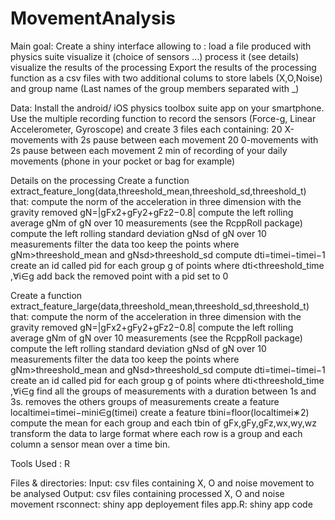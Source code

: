 # MovementAnalysis

Main goal: 
Create a shiny interface allowing to :
  load a file produced with physics suite
  visualize it (choice of sensors …)
  process it (see details)
  visualize the results of the processing
  Export the results of the processing function as a csv files with two additional colums to store labels (X,O,Noise) and group name (Last names of the group members separated with _)

Data:
Install the android/ iOS physics toolbox suite app on your smartphone.
Use the multiple recording function to record the sensors (Force-g, Linear Accelerometer, Gyroscope) and create 3 files each containing:
  20 X-movements with 2s pause between each movement
  20 0-movements with 2s pause between each movement
  2 min of recording of your daily movements (phone in your pocket or bag for example)
  
Details on the processing
  Create a function extract_feature_long(data,threeshold_mean,threeshold_sd,threeshold_t) that:
    compute the norm of the acceleration in three dimension with the gravity removed gN=|gFx2+gFy2+gFz2−0.8|
    compute the left rolling average gNm of gN over 10 measurements (see the RcppRoll package)
    compute the left rolling standard deviation gNsd of gN over 10 measurements
    filter the data too keep the points where gNm>threeshold_mean and gNsd>threeshold_sd
    compute dti=timei−timei−1
    create an id called pid for each group g of points where dti<threeshold_time ,∀i∈g
    add back the removed point with a pid set to 0
  

  Create a function extract_feature_large(data,threeshold_mean,threeshold_sd,threeshold_t) that:
    compute the norm of the acceleration in three dimension with the gravity removed gN=|gFx2+gFy2+gFz2−0.8|
    compute the left rolling average gNm of gN over 10 measurements (see the RcppRoll package)
    compute the left rolling standard deviation gNsd of gN over 10 measurements
    filter the data too keep the points where gNm>threeshold_mean and gNsd>threeshold_sd
    compute dti=timei−timei−1
    create an id called pid for each group g of points where dti<threeshold_time ,∀i∈g
    find all the groups of measurements with a duration between 1s and 3s.
    removes the others groups of measurements
    create a feature localtimei=timei−mini∈g(timei)
    create a feature tbini=floor(localtimei∗2)
    compute the mean for each group and each tbin of gFx,gFy,gFz,wx,wy,wz
    transform the data to large format where each row is a group and each column a sensor mean over a time bin.

Tools Used :
R


Files & directories:
Input: csv files containing X, O and noise movement to be analysed
Output: csv files containing processed X, O and noise movement 
rsconnect: shiny app deployement files
app.R: shiny app code
